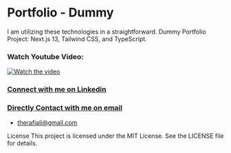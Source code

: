 
# Portfolio - Dummy

I am utilizing these technologies in a straightforward.
Dummy Portfolio Project:
Next.js 13, Tailwind CSS, and TypeScript.


### Watch Youtube Video:
[![Watch the video](https://i9.ytimg.com/vi_webp/dJn8jqh3iUY/mqdefault.webp?v=659a7f44&sqp=CNT86awG&rs=AOn4CLA3tCTNw3vyWk26O3smvcFq8pdNUQ)](https://www.youtube.com/watch?v=ToefrGde6NY)



### [Connect with me on Linkedin](https://www.linkedin.com/in/therafiali/)
### [Directly Contact with me on email](mailto:therafiali@gmial.com)
- therafiali@gmail.com

License
This project is licensed under the MIT License. See the LICENSE file for details.
